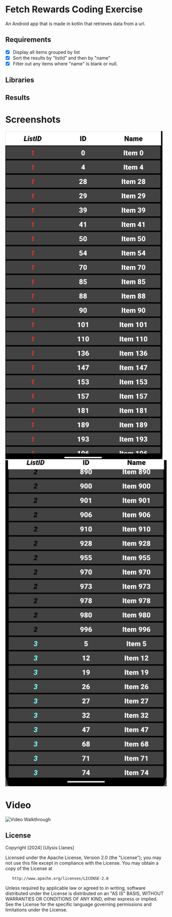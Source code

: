 # Fetch Rewards Coding Exercise

An Android app that is made in kotlin that retrieves data from a url.

## Requirements
- [X] Display all items grouped by list
- [X] Sort the results by "listId" and then by "name"
- [X] Filter out any items where "name" is blank or null.

## Libraries

## Results
# Screenshots
![image](resource/result1.png)
![image](resource/result2.png)

# Video
<img src='resource/resultvid.gif' title='Video Walkthrough' width='' alt='Video Walkthrough' />


## License
Copyright [2024] [Ulysis Llanes]

Licensed under the Apache License, Version 2.0 (the "License");
you may not use this file except in compliance with the License.
You may obtain a copy of the License at

       http://www.apache.org/licenses/LICENSE-2.0

Unless required by applicable law or agreed to in writing, software
distributed under the License is distributed on an "AS IS" BASIS,
WITHOUT WARRANTIES OR CONDITIONS OF ANY KIND, either express or implied.
See the License for the specific language governing permissions and
limitations under the License.
